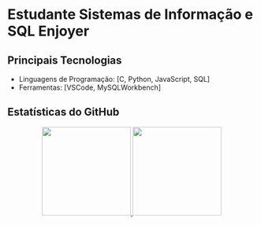 # Estudante Sistemas de Informação e SQL Enjoyer

## Principais Tecnologias

- Linguagens de Programação: [C, Python, JavaScript, SQL]
- Ferramentas: [VSCode, MySQLWorkbench]
  

## Estatísticas do GitHub
<p align="center">
<a href="https://github.com/kauenoites">
  <img height="180em" src="https://github-readme-stats-eight-theta.vercel.app/api?username=kaunoites&show_icons=true&theme=algolia&include_all_commits=true&count_private=true"/>
  <img height="180em" src="https://github-readme-stats-eight-theta.vercel.app/api/top-langs/?username=kauenoites&layout=compact&langs_count=8&theme=algolia"/>
</a>
</p>
